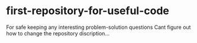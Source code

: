 # first-repository-for-useful-code
For safe keeping any interesting problem-solution questions
Cant figure out how to change the repository discription...